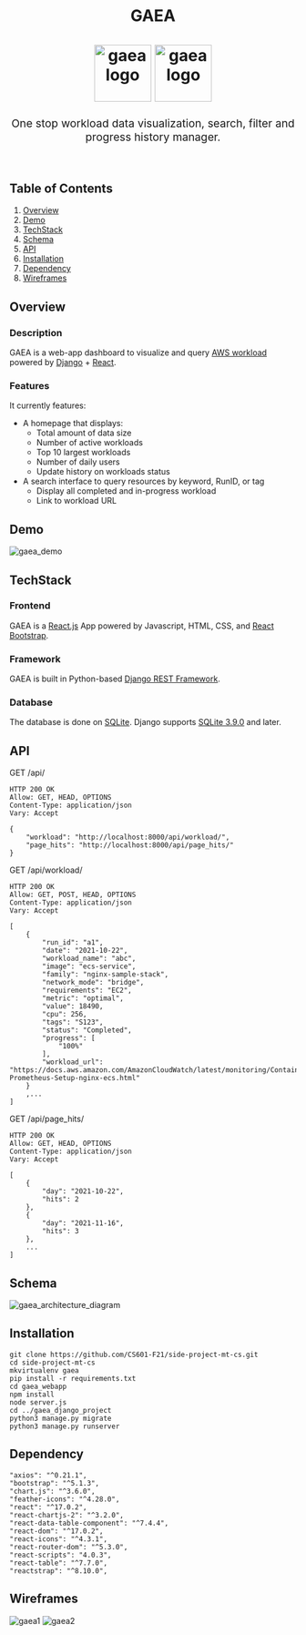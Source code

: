 <h1 align="center">
  GAEA
  <br>
  <br>
  
 <img src="https://user-images.githubusercontent.com/60201466/170534252-4eef40ba-328e-471b-bc21-5d00a6e83d8d.png" alt="gaea logo" title="gaea logo" width="100">

  <img src="https://user-images.githubusercontent.com/60201466/144827445-a2e0117c-ce0d-4764-af90-e09b689e181b.png" alt="gaea logo" title="gaea logo" width="100">
  <br>
</h1>
<p align="center" style="font-size: 1.2rem;">One stop workload data visualization, search, filter and progress history manager.</p>
<br>

## Table of Contents
1. [Overview](#Overview)
2. [Demo](#Demo)
3. [TechStack](#TechStack)
4. [Schema](#Schema)
5. [API](#API)
6. [Installation](#Installation)
7. [Dependency](#Dependency)
8. [Wireframes](#Wireframes)

## Overview
### Description
GAEA is a web-app dashboard to visualize and query [AWS workload](https://docs.aws.amazon.com/wellarchitected/latest/userguide/workloads.html) powered by [Django](https://www.djangoproject.com/) + [React](https://reactjs.org/).

### Features

It currently features:

- A homepage that displays:
    - Total amount of data size
    - Number of active workloads
    - Top 10 largest workloads
    - Number of daily users
    - Update history on workloads status
- A search interface to query resources by keyword, RunID, or tag
    - Display all completed and in-progress workload
    - Link to workload URL

## Demo
![gaea_demo](https://user-images.githubusercontent.com/60201466/144822821-18c3c8a9-991c-442e-bfa4-086c0b8dac32.gif)

## TechStack
### Frontend
GAEA is a [React.js](https://reactjs.org/) App powered by Javascript, HTML, CSS, and [React Bootstrap](https://react-bootstrap.github.io/).

### Framework
GAEA is built in Python-based [Django REST Framework](https://www.django-rest-framework.org/).

### Database
The database is done on [SQLite](https://docs.python.org/3/library/sqlite3.html#module-sqlite3). Django supports [SQLite 3.9.0](https://docs.djangoproject.com/en/3.2/ref/databases/#sqlite-notes) and later.

## API

GET /api/
```
HTTP 200 OK
Allow: GET, HEAD, OPTIONS
Content-Type: application/json
Vary: Accept

{
    "workload": "http://localhost:8000/api/workload/",
    "page_hits": "http://localhost:8000/api/page_hits/"
}
```

GET /api/workload/
```
HTTP 200 OK
Allow: GET, POST, HEAD, OPTIONS
Content-Type: application/json
Vary: Accept

[
    {
        "run_id": "a1",
        "date": "2021-10-22",
        "workload_name": "abc",
        "image": "ecs-service",
        "family": "nginx-sample-stack",
        "network_mode": "bridge",
        "requirements": "EC2",
        "metric": "optimal",
        "value": 18490,
        "cpu": 256,
        "tags": "S123",
        "status": "Completed",
        "progress": [
            "100%"
        ],
        "workload_url": "https://docs.aws.amazon.com/AmazonCloudWatch/latest/monitoring/ContainerInsights-Prometheus-Setup-nginx-ecs.html"
    }
    ,...
]
```

GET /api/page_hits/
```
HTTP 200 OK
Allow: GET, HEAD, OPTIONS
Content-Type: application/json
Vary: Accept

[
    {
        "day": "2021-10-22",
        "hits": 2
    },
    {
        "day": "2021-11-16",
        "hits": 3
    },
    ...
]
```
## Schema 

![gaea_architecture_diagram](https://user-images.githubusercontent.com/60201466/144817870-aa948fd1-bffc-43aa-b770-5320720a64bd.jpg)


## Installation

```
git clone https://github.com/CS601-F21/side-project-mt-cs.git
cd side-project-mt-cs
mkvirtualenv gaea
pip install -r requirements.txt
cd gaea_webapp
npm install
node server.js
cd ../gaea_django_project
python3 manage.py migrate
python3 manage.py runserver
```

## Dependency
```
"axios": "^0.21.1",
"bootstrap": "^5.1.3",
"chart.js": "^3.6.0",
"feather-icons": "^4.28.0",
"react": "^17.0.2",
"react-chartjs-2": "^3.2.0",
"react-data-table-component": "^7.4.4",
"react-dom": "^17.0.2",
"react-icons": "^4.3.1",
"react-router-dom": "^5.3.0",
"react-scripts": "4.0.3",
"react-table": "^7.7.0",
"reactstrap": "^8.10.0",
```

## Wireframes
![gaea1](https://user-images.githubusercontent.com/60201466/138014716-9162be01-db68-4349-b246-8f4160425d88.jpg)
![gaea2](https://user-images.githubusercontent.com/60201466/138014722-b793f975-f480-40b4-98ba-bfdd7b563e43.jpg)
